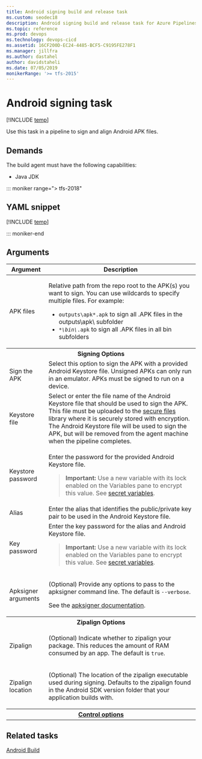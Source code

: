```yaml
---
title: Android signing build and release task
ms.custom: seodec18
description: Android signing build and release task for Azure Pipelines and Team Foundation Server (TFS)
ms.topic: reference
ms.prod: devops
ms.technology: devops-cicd
ms.assetid: 16CF200D-EC24-4485-BCF5-C9195FE278F1
ms.manager: jillfra
ms.author: dastahel
author: davidstaheli
ms.date: 07/05/2019
monikerRange: '>= tfs-2015'
---
```



# Android signing task

[!INCLUDE [temp](../../_shared/version-tfs-2015-rtm.md)]

Use this task in a pipeline to sign and align Android APK files.

## Demands

The build agent must have the following capabilities:

* Java JDK

::: moniker range="> tfs-2018"

## YAML snippet

[!INCLUDE [temp](../_shared/yaml/AndroidSigningV3.md)]

::: moniker-end

 ## Arguments

<table>
<thead>
<tr>
<th>Argument</th>
<th>Description</th>
</tr>
</thead>
<tr>
<td>APK files</td>
<td>
<p>Relative path from the repo root to the APK(s) you want to sign.  You can use wildcards to specify multiple files. For example:</p>
<ul>
<li><code>outputs\apk*.apk</code> to sign all .APK files in the outputs\apk\ subfolder</li>
<li><code><em>*\bin\</em>.apk</code> to sign all .APK files in all bin subfolders</li>
</ul>
</td>
</tr>
<tr>
<th style="text-align: center" colspan="2">Signing Options</th>
</tr>
<tr>
<td>Sign the APK</td>
<td>
Select this option to sign the APK with a provided Android Keystore file. Unsigned APKs can only run in an emulator. APKs must be signed to run on a device.
</td>
</tr>
<tr>
<td>Keystore file</td>
<td>
Select or enter the file name of the Android Keystore file that should be used to sign the APK. This file must be uploaded to the <a href="../../library/secure-files.md" data-raw-source="[secure files](../../library/secure-files.md)">secure files</a> library where it is securely stored with encryption. The Android Keystore file will be used to sign the APK, but will be removed from the agent machine when the pipeline completes.
</td>
</tr>
<tr>
<td>Keystore password</td>
<td>
<p>Enter the password for the provided Android Keystore file.</p>
<blockquote><strong>Important: </strong> Use a new variable with its lock enabled on the Variables pane to encrypt this value. See <a href="../../process/variables.md#secret-variables" data-raw-source="[secret variables](../../process/variables.md#secret-variables)">secret variables</a>.
</blockquote>
</td>
</tr>
<tr>
<td>Alias</td>
<td>
Enter the alias that identifies the public/private key pair to be used in the Android Keystore file.
</td>
</tr>
<tr>
<td>Key password</td>
<td>
Enter the key password for the alias and Android Keystore file.
<blockquote><strong>Important: </strong> Use a new variable with its lock enabled on the Variables pane to encrypt this value. See <a href="../../process/variables.md#secret-variables" data-raw-source="[secret variables](../../process/variables.md#secret-variables)">secret variables</a>.
</blockquote>
</td>
</tr>
<tr>
<td>Apksigner arguments</td>
<td>
<p>(Optional) Provide any options to pass to the apksigner command line.  The default is <code>--verbose</code>.</p>
<p>See the <a href="https://developer.android.com/studio/command-line/apksigner" data-raw-source="[apksigner documentation](https://developer.android.com/studio/command-line/apksigner)">apksigner documentation</a>.</p>
</td>
</tr>
<tr>
<th style="text-align: center" colspan="2">Zipalign Options</th>
</tr>
<tr>
<td>Zipalign</td>
<td>
<p>(Optional) Indicate whether to zipalign your package. This reduces the amount of RAM consumed by an app. The default is <code>true</code>.</p>
</td>
</tr>
<tr>
<td>Zipalign location</td>
<td>
<p>(Optional) The location of the zipalign executable used during signing. Defaults to the zipalign found in the Android SDK version folder that your application builds with.</p>
</td>
</tr>


<tr>
<th style="text-align: center" colspan="2"><a href="~/pipelines/process/tasks.md#controloptions" data-raw-source="[Control options](../../process/tasks.md#controloptions)">Control options</a></th>
</tr>

</table>

## Related tasks

[Android Build](android-build.md)
